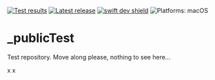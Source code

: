 [comment]: <> (Header Generated by ActionStatus 1.0.1 - 245)

[![Test results][tests shield]][actions] [![Latest release][release shield]][releases] [![swift dev shield]][swift] ![Platforms: macOS][platforms shield]

[release shield]: https://img.shields.io/github/v/release/elegantchaos/_publicTest
[platforms shield]: https://img.shields.io/badge/platforms-macOS-lightgrey.svg?style=flat "macOS"
[tests shield]: https://github.com/elegantchaos/_publicTest/workflows/Tests/badge.svg
[swift dev shield]: https://img.shields.io/badge/swift-dev-F05138.svg "Swift dev"

[swift]: https://swift.org
[releases]: https://github.com/elegantchaos/_publicTest/releases
[actions]: https://github.com/elegantchaos/_publicTest/actions

[comment]: <> (End of ActionStatus Header)

# _publicTest
Test repository. Move along please, nothing to see here...

x
x
